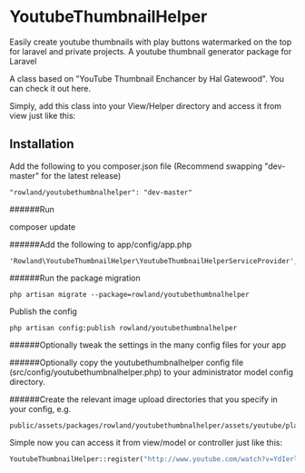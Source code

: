 YoutubeThumbnailHelper
======================

Easily create youtube thumbnails with play buttons watermarked on the top for laravel and private projects. A youtube thumbnail generator package for Laravel

A class based on "YouTube Thumbnail Enchancer by Hal Gatewood". You can check it out here.

Simply, add this class into your View/Helper directory and access it from view just like this:

Installation
------------
Add the following to you composer.json file (Recommend swapping "dev-master" for the latest release)
```
"rowland/youtubethumbnalhelper": "dev-master"
```

######Run

composer update

######Add the following to app/config/app.php
```
'Rowland\YoutubeThumbnailHelper\YoutubeThumbnailHelperServiceProvider',
```

######Run the package migration
```
php artisan migrate --package=rowland/youtubethumbnalhelper
```

Publish the config
```
php artisan config:publish rowland/youtubethumbnalhelper
```

######Optionally tweak the settings in the many config files for your app

######Optionally copy the youtubethumbnalhelper config file (src/config/youtubethumbnalhelper.php) to your administrator model config directory.

######Create the relevant image upload directories that you specify in your config, e.g.
```
public/assets/packages/rowland/youtubethumbnalhelper/assets/youtube/play
```


Simple now you can access it from view/model or controller just like this:
```php
YoutubeThumbnailHelper::register("http://www.youtube.com/watch?v=YdIerlxIcHO")->create_image()
